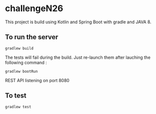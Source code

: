 # challengeN26

This project is build using Kotlin and Spring Boot with gradle and JAVA 8.

## To run the server

```
gradlew build
```
The tests will fail during the build. Just re-launch them after lauching the following command :

```
gradlew bootRun
```

REST API listening on port 8080

## To test

```
gradlew test
```
